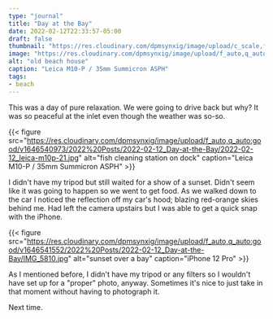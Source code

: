 ```yaml
---
type: "journal"
title: "Day at the Bay"
date: 2022-02-12T22:33:57-05:00
draft: false
thumbnail: "https://res.cloudinary.com/dpmsynxig/image/upload/c_scale,f_auto,q_auto:good,w_700/v1646540967/2022%20Posts/2022-02-12_Day-at-the-Bay/2022-02-12_leica-m10p-16.jpg"
image: "https://res.cloudinary.com/dpmsynxig/image/upload/f_auto,q_auto:good/v1646540967/2022%20Posts/2022-02-12_Day-at-the-Bay/2022-02-12_leica-m10p-16.jpg"
alt: "old beach house"
caption: "Leica M10-P / 35mm Summicron ASPH"
tags:
- beach
---
```


This was a day of pure relaxation. We were going to drive back but why? It was so peaceful at the inlet even though the weather was so-so.

{{< figure src="https://res.cloudinary.com/dpmsynxig/image/upload/f_auto,q_auto:good/v1646540973/2022%20Posts/2022-02-12_Day-at-the-Bay/2022-02-12_leica-m10p-21.jpg" alt="fish cleaning station on dock" caption="Leica M10-P / 35mm Summicron ASPH" >}}

I didn't have my tripod but still waited for a show of a sunset. Didn't seem like it was going to happen so we went to get food. As we walked down to the car I noticed the reflection off my car's hood; blazing red-orange skies behind me. Had left the camera upstairs but I was able to get a quick snap with the iPhone.

{{< figure src="https://res.cloudinary.com/dpmsynxig/image/upload/f_auto,q_auto:good/v1646541552/2022%20Posts/2022-02-12_Day-at-the-Bay/IMG_5810.jpg" alt="sunset over a bay" caption="iPhone 12 Pro" >}}

As I mentioned before, I didn't have my tripod or any filters so I wouldn't have set up for a "proper" photo, anyway. Sometimes it's nice to just take in that moment without having to photograph it.

Next time.



